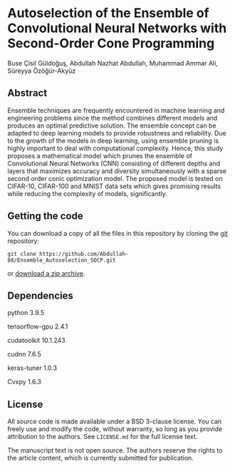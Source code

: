 # Autoselection of the Ensemble of Convolutional Neural Networks with Second-Order Cone Programming

Buse Çisil Güldoğuş, 
Abdullah Nazhat Abdullah, 
Muhammad Ammar Ali, 
Süreyya Özöğür-Akyüz

## Abstract
Ensemble techniques are frequently encountered in machine learning and engineering problems since the method combines different models and produces
an optimal predictive solution. The ensemble concept can be adapted to deep
learning models to provide robustness and reliability. Due to the growth of the
models in deep learning, using ensemble pruning is highly important to deal with
computational complexity. Hence, this study proposes a mathematical model
which prunes the ensemble of Convolutional Neural Networks (CNN) consisting
of different depths and layers that maximizes accuracy and diversity simultaneously with a sparse second order conic optimization model. The proposed
model is tested on CIFAR-10, CIFAR-100 and MNIST data sets which gives
promising results while reducing the complexity of models, significantly.

## Getting the code

You can download a copy of all the files in this repository by cloning the
[git](https://git-scm.com/) repository:

    git clone https://github.com/Abdullah-88/Ensemble_Autoselection_SOCP.git

or [download a zip archive](https://github.com/Abdullah-88/Ensemble_Autoselection_SOCP/archive/master.zip).

## Dependencies

python                    3.9.5


tensorflow-gpu            2.4.1


cudatoolkit               10.1.243


cudnn                     7.6.5


keras-tuner               1.0.3


Cvxpy                     1.6.3



## License

All source code is made available under a BSD 3-clause license. You can freely
use and modify the code, without warranty, so long as you provide attribution
to the authors. See `LICENSE.md` for the full license text.

The manuscript text is not open source. The authors reserve the rights to the
article content, which is currently submitted for publication.
